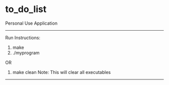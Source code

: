 # to_do_list
Personal Use Application

-----------------------
Run Instructions: 
1. make
2. ./myprogram

OR 

1. make clean 
Note: This will clear all executables
-----------------------